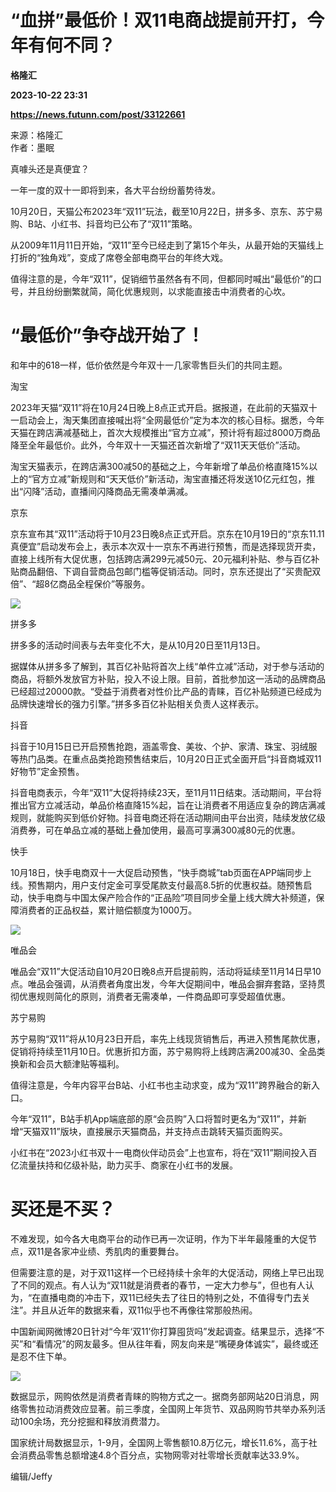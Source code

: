 # “血拼”最低价！双11电商战提前开打，今年有何不同？
**格隆汇**

**2023-10-22 23:31**

**https://news.futunn.com/post/33122661**

来源：格隆汇  
作者：墨眠

真噱头还是真便宜？

一年一度的双十一即将到来，各大平台纷纷蓄势待发。

10月20日，天猫公布2023年“双11”玩法，截至10月22日，拼多多、京东、苏宁易购、B站、小红书、抖音均已公布了“双11”策略。

从2009年11月11日开始，“双11”至今已经走到了第15个年头，从最开始的天猫线上打折的“独角戏”，变成了席卷全部电商平台的年终大戏。

值得注意的是，今年“双11”，促销细节虽然各有不同，但都同时喊出“最低价”的口号，并且纷纷删繁就简，简化优惠规则，以求能直接击中消费者的心坎。

“最低价”争夺战开始了！
============

和年中的618一样，低价依然是今年双十一几家零售巨头们的共同主题。

淘宝

2023年天猫“双11”将在10月24日晚上8点正式开启。据报道，在此前的天猫双十一启动会上，淘天集团直接喊出将“全网最低价”定为本次的核心目标。据悉，今年天猫在跨店满减基础上，首次大规模推出“官方立减”，预计将有超过8000万商品降至全年最低价。此外，今年双十一天猫还首次新增了“双11天天低价”活动。

淘宝天猫表示，在跨店满300减50的基础之上，今年新增了单品价格直降15%以上的“官方立减”新规则和“天天低价”新活动，淘宝直播还将发送10亿元红包，推出“闪降”活动，直播间闪降商品无需凑单满减。

京东

京东宣布其“双11”活动将于10月23日晚8点正式开启。京东在10月19日的“京东11.11真便宜”启动发布会上，表示本次双十一京东不再进行预售，而是选择现货开卖，直接上线所有大促优惠，包括跨店满299元减50元、20元福利补贴、参与百亿补贴商品翻倍、下调自营商品包邮门槛等促销活动。同时，京东还提出了“买贵配双倍”、“超8亿商品全程保价”等服务。

![](https://postimg.futunn.com/16980161578077252347481.png)

拼多多

拼多多的活动时间表与去年变化不大，是从10月20日至11月13日。

据媒体从拼多多了解到，其百亿补贴将首次上线“单件立减”活动，对于参与活动的商品，将额外发放官方补贴，投入不设上限。目前，首批参加这一活动的品牌商品已经超过20000款。“受益于消费者对性价比产品的青睐，百亿补贴频道已经成为品牌快速增长的强力引擎。”拼多多百亿补贴相关负责人这样表示。

抖音

抖音于10月15日已开启预售抢跑，涵盖零食、美妆、个护、家清、珠宝、羽绒服等热门品类。在重点品类抢跑预售结束后，10月20日正式全面开启“抖音商城双11好物节”定金预售。

抖音电商表示，今年“双11”大促将持续23天，至11月11日结束。活动期间，平台将推出官方立减活动，单品价格直降15%起，旨在让消费者不用适应复杂的跨店满减规则，就能购买到低价好物。抖音电商还将在活动期间由平台出资，陆续发放亿级消费券，可在单品立减的基础上叠加使用，最高可享满300减80元的优惠。

快手

10月18日，快手电商双十一大促启动预售，“快手商城”tab页面在APP端同步上线。预售期内，用户支付定金可享受尾款支付最高8.5折的优惠权益。随预售启动，快手电商与中国太保产险合作的“正品险”项目同步全量上线大牌大补频道，保障消费者的正品权益，累计赔偿额度为1000万。

![](https://postimg.futunn.com/16980161578053738230837.png)

唯品会

唯品会“双11”大促活动自10月20日晚8点开启提前购，活动将延续至11月14日早10点。唯品会强调，从消费者角度出发，今年大促期间中，唯品会摒弃套路，坚持贯彻优惠规则简化的原则，消费者无需凑单，一件商品即可享受超值优惠。

苏宁易购

苏宁易购“双11”将从10月23日开启，率先上线现货销售后，再进入预售尾款优惠，促销将持续至11月10日。优惠折扣方面，苏宁易购将上线跨店满200减30、全品类换新和会员大额津贴等福利。

值得注意是，今年内容平台B站、小红书也主动求变，成为“双11”跨界融合的新入口。

今年“双11”，B站手机App端底部的原“会员购”入口将暂时更名为“双11”，并新增“天猫双11”版块，直接展示天猫商品，并支持点击跳转天猫页面购买。

小红书在“2023小红书双十一电商伙伴动员会”上也宣布，将在“双11”期间投入百亿流量扶持和亿级补贴，助力买手、商家在小红书的发展。

买还是不买？
======

不难发现，如今各大电商平台的动作已再一次证明，作为下半年最隆重的大促节点，双11是各家冲业绩、秀肌肉的重要舞台。

但需要注意的是，对于双11这样一个已经持续十余年的大促活动，网络上早已出现了不同的观点。有人认为“双11就是消费者的春节，一定大力参与”，但也有人认为，“在直播电商的冲击下，双11已经失去了往日的特别之处，不值得专门去关注”。并且从近年的数据来看，双11似乎也不再像往常那般热闹。

中国新闻网微博20日针对“今年‘双11’你打算囤货吗”发起调查。结果显示，选择“不买”和“看情况”的网友最多。但从往年看，网友向来是“嘴硬身体诚实”，最终或还是忍不住下单。

![](https://postimg.futunn.com/16980161577805855322045.png)

数据显示，网购依然是消费者青睐的购物方式之一。据商务部网站20日消息，网络零售拉动消费效应显著。前三季度，全国网上年货节、双品网购节共举办系列活动100余场，充分挖掘和释放消费潜力。

国家统计局数据显示，1-9月，全国网上零售额10.8万亿元，增长11.6%，高于社会消费品零售总额增速4.8个百分点，实物网零对社零增长贡献率达33.9%。

编辑/Jeffy